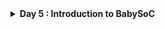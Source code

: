 <details>
  <Summary><strong> Day 5 : Introduction to BabySoC</strong></summary>
  
# Introduction
- BabySoC is a minimal, RISC-V-based System on Chip that brings together essential open-source components to form a functional mixed-signal platform.
- The primary motivation behind this project is to combine and verify the behavior of three distinct IP blocks in a single design -> a processor, a clock generator, and an analog interface, while offering an accessible learning environment.
- This SoC integrates the RVMYTH core (a RISC-V CPU), an 8x Phase-Locked Loop (PLL) for clock management, and a 10-bit Digital-to-Analog Converter (DAC) for analog signal generation and communication.

## What is BabySoC?
- BabySoC is a lightweight, educational SoC that brings together three critical IPs in a unified design:
  - RVMYTH: A basic yet functional RISC-V CPU.
  - PLL: A Phase-Locked Loop that multiplies the clock frequency by 8× for internal system use.
  - DAC: A Digital-to-Analog Converter that enables communication with analog systems and external hardware.
- The system is designed to validate these IPs when integrated and provide a platform for observing digital-to-analog behavior in a controlled environment.

  ![Alt Text](images/BabySoC_block.png)

### Problem Statement
- This project focuses on building a streamlined System on Chip (SoC) using open-source IP cores. The design includes the RVMYTH RISC-V CPU, a PLL for stable and faster clock generation, and a DAC to output analog-equivalent signals.
- Together, these components demonstrate how digital logic can interact with analog devices, such as audio systems or display controllers, by translating binary outputs into continuous analog signals.
- Fabricated using Sky130 technology, this project also serves as a reference model for future SoC learners and developers aiming to explore mixed-signal design techniques using accessible, open hardware.

### What is an SoC?
A System on Chip (SoC) is a complete system embedded onto a single silicon chip. It usually contains several integrated IP cores, such as CPUs, memory blocks, peripherals, and communication interfaces and can include both digital and analog subsystems depending on the application.

### What is RVMYTH?
RVMYTH is a simplified RISC-V-based processor core originally developed for educational workshops. It illustrates fundamental CPU architecture concepts and is small enough to be implemented easily using open-source flows. It handles instruction execution, memory operations, and basic control logic.

### What is a PLL?
A Phase-Locked Loop (PLL) is a feedback-driven circuit that locks the output frequency in sync with a reference clock. In this SoC, it is used to multiply the input clock frequency to generate a high-speed internal clock, essential for running the digital logic efficiently and with low jitter.

### What is a DAC?
A Digital-to-Analog Converter (DAC) transforms digital values into analog voltages or currents. The 10-bit DAC in this SoC enables the system to interact with real-world analog devices, converting CPU-driven digital outputs into continuous signals for use in multimedia, sensing, or other analog domains.

## Project Directory Structure
- src/include/ Contains header files (*.vh) with necessary macros or parameter definitions.
- src/module/ Contains Verilog files for each module in the SoC design.
- output/ Directory where compiled outputs and simulation files will be generated.

### Setup the project directory
Clone or set up the directory structure as follows:
```txt
VSDBabySoC/
├── src/
│   ├── include/
│   │   ├── sandpiper.vh
│   │   └── other header files...
│   ├── module/
│   │   ├── vsdbabysoc.v      # Top-level module integrating all components
│   │   ├── rvmyth.v          # RISC-V core module
│   │   ├── avsdpll.v         # PLL module
│   │   ├── avsddac.v         # DAC module
│   │   └── testbench.v       # Testbench for simulation
└── output/
└── compiled_tlv/         # Holds compiled intermediate files if needed
```

clone the VSDBabySoC repository using the following command:
```bash
cd ~/VLSI
git clone https://github.com/manili/VSDBabySoC.git
```
![Alt Text](images/clone_vsdbabysoc_repo.png)

### TLV to Verilog Conversion for RVMYTH
- Initially, the RVMYTH core is written in TL-Verilog.
- To convert `rvmyth.tlv` file inside `src/module/` into a `.v` file for simulation, follow the steps below:

```bash
# Step 1: Install python3-venv (if not already installed)
sudo apt update
sudo apt install python3-venv python3-pip

# Step 2: Create and activate a virtual environment
cd VSDBabySoC
python3 -m venv sd_env
source sd_env/bin/activate

# Step 3: Install SandPiper-SaaS inside the virtual environment
pip install pyyaml click sandpiper-saas

# Step 4: Convert rvmyth.tlv to Verilog
sandpiper-saas -i ./src/module/*.tlv -o rvmyth.v --bestsv --noline -p verilog --outdir ./src/module/
```

- After running the above command, rvmyth.v will be generated in the src/module/ directory.

You can confirm this by listing the files:
 ![Alt Text](images/sandpiper_rvmyth_v_generation.png)

#### Note 
To use this environment in future sessions, always activate it first:
```bash
dudigani@sdudigani-VirtualBox:~$ source sd_env/bin/activate
```

To exit:
```bash
dudigani@sdudigani-VirtualBox:~$ deactivate
```

## Simulation

### <ins>Pre-Synthesis Simulation</ins>

Commands to perform a pre-synthesis simulation:

```bash
cd ~/VLSI/VSDBabySoC/
mkdir -p output/pre_synth_sim
iverilog -o output/pre_synth_sim/pre_synth_sim.out -DPRE_SYNTH_SIM \
  -I src/include -I src/module \
  src/module/testbench.v
```

Then run:
```bash
cd output/pre_synth_sim
./pre_synth_sim.out
```

Explanation:

- DPRE_SYNTH_SIM: Defines the PRE_SYNTH_SIM macro for conditional compilation in the testbench.
- The resulting pre_synth_sim.vcd file can be viewed in GTKWave.

 ![Alt Text](images/run_pre_synth_simulation.png)

#### Viewing Waveform in GTKWave
- After running the simulation, open the VCD file in GTKWave: 

```bash
cd ~/VLSI/VSDBabySoC/
gtkwave output/pre_synth_sim/pre_synth_sim.vcd
```

- Drag and drop the CLK, reset, OUT (DAC), and RV TO DAC [9:0] signals to their respective locations in the simulation tool

 ![Alt Text](images/1.png)

#### Viewing DAC output in analog mode

![Alt Text](images/2_1.png)

![Alt Text](images/2.png)


### <ins>Post-Synthesis Simulation</ins>
</details>


